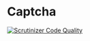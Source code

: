 Captcha
=======

[![Scrutinizer Code Quality](https://scrutinizer-ci.com/g/SugiPHP/Captcha/badges/quality-score.png?b=master)](https://scrutinizer-ci.com/g/SugiPHP/Captcha/?branch=master)

